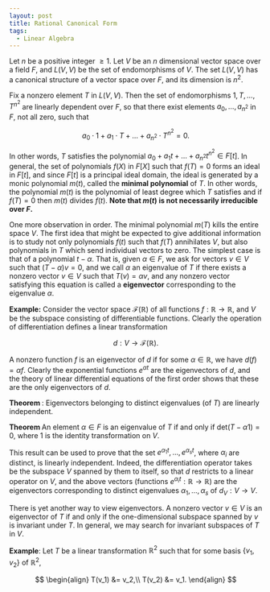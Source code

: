 ```yaml
---
layout: post
title: Rational Canonical Form
tags:
  - Linear Algebra
---
```


Let $n$ be a positive integer $\geq 1$. Let $V$ be an $n$ dimensional vector space over a field $F$, and $L(V,V)$ be the set of endomorphisms of $V$. The set $L(V,V)$ has a canonical structure of a vector space over $F$, and its dimension is $n^2$. 

Fix a nonzero element $T$ in $L(V,V)$. Then the set of endomorphisms $1, T, \ldots , T^{n^2}$ are linearly dependent over $F$, so that there exist elements $a_0, \ldots, a_{n^2}$ in $F$, not all zero, such that 

$$a_0 \cdot 1 + a_1 \cdot T + \ldots + a_{n^2} \cdot T^{n^2} = 0.$$

In other words, $T$ satisfies the polynomial $a_0 + a_1 t + \ldots + a_{n^2} t^{n^2} \in F[t]$. In general, the set of polynomials $f(X)$ in $F[X]$ such that $f(T) = 0$ forms an ideal in $F[t]$, and since $F[t]$ is a principal ideal domain, the ideal is generated by a monic polynomial $m(t)$, called the **minimal polynomial** of $T$. In other words, the polynomial $m(t)$ is the polynomial of least degree which $T$ satisfies and if $f(T) = 0$ then $m(t)$ divides $f(t)$. **Note that $m(t)$ is not necessarily irreducible over $F$.**

One more observation in order. The minimal polynomial $m(T)$ kills the entire space $V$. The first idea that might be expected to give additional information is to study not only polynomials $f(t)$ such that $f(T)$ annihilates $V$, but also polynomials in $T$ which send individual vectors to zero. The simplest case is that of a polynomial $t-\alpha$. That is, given $\alpha \in F$, we ask for vectors $v \in V$ such that $(T - \alpha)v = 0$, and we call $\alpha$ an eigenvalue of $T$ if there exists a nonzero vector $v \in V$ such that $T(v) = \alpha v$, and any nonzero vector satisfying this equation is called a **eigenvector** corresponding to the eigenvalue $\alpha$. 

**Example:** Consider the vector space $\mathcal{F}(\mathbb{R})$ of all functions $f: \mathbb{R} \to \mathbb{R}$, and $V$ be the subspace consisting of differentiable functions. Clearly the operation of differentiation defines a linear transformation 

$$d: V \to \mathcal{F}(\mathbb{R}).$$

A nonzero function $f$ is an eigenvector of $d$ if for some $\alpha \in \mathbb{R}$, we have $d(f) = \alpha f$. Clearly the exponential functions $e^{\alpha t}$ are the eigenvectors of $d$, and the theory of linear differential equations of the first order shows that these are the only eigenvectors of $d$.


<strong> Theorem </strong>: Eigenvectors belonging to distinct eigenvalues (of $T$) are linearly independent.

<strong> Theorem </strong> An element $\alpha \in F$ is an eigenvalue of $T$ if and only if $\textrm{det}(T - \alpha 1) = 0$, where $1$ is the identity transformation on $V$.

This result can be used to prove that the set $e^{\alpha_1 t}, \ldots, e^{\alpha_s t}$, where $\alpha_i$ are distinct, is linearly independent. Indeed, the differentiation operator takes be the subspace $V$ spanned by them to itself, so that $d$ restricts to a linear operator on $V$, and the above vectors (functions $e^{\alpha_i t} : \mathbb{R} \to \mathbb{R}$) are the eigenvectors corresponding to distinct eigenvalues $\alpha_1, \ldots, \alpha_s$ of $d_{V}: V \to V$.



There is yet another way to view eigenvectors. A nonzero vector $v \in V$ is an eigenvector of $T$ if and only if the one-dimensional subspace spanned by $v$ is invariant under $T$. In general, we may search for invariant subspaces of $T$ in $V$.

**Example**: Let $T$ be a linear transformation $\mathbb{R}^2$ such that for some basis $\{ v_1, v_2 \}$ of $\mathbb{R}^2$, 

$$
\begin{align}
T(v_1) &= v_2,\\
T(v_2) &= v_1.
\end{align}
$$





















